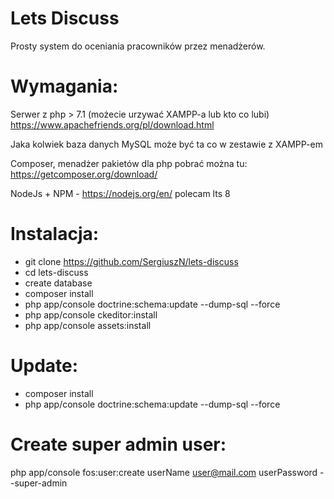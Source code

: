# Lets Discuss
Prosty system do oceniania pracowników przez menadżerów.

# Wymagania:
Serwer z php > 7.1 (możecie urzywać XAMPP-a lub kto co lubi)
https://www.apachefriends.org/pl/download.html

Jaka kolwiek baza danych MySQL może być ta co w zestawie z XAMPP-em

Composer, menadżer pakietów dla php pobrać można tu: https://getcomposer.org/download/

NodeJs + NPM - https://nodejs.org/en/ polecam lts 8

# Instalacja: 
* git clone https://github.com/SergiuszN/lets-discuss
* cd lets-discuss
* create database 
* composer install
* php app/console doctrine:schema:update --dump-sql --force
* php app/console ckeditor:install
* php app/console assets:install

# Update:
* composer install
* php app/console doctrine:schema:update --dump-sql --force

# Create super admin user: 
php app/console fos:user:create userName user@mail.com userPassword --super-admin
